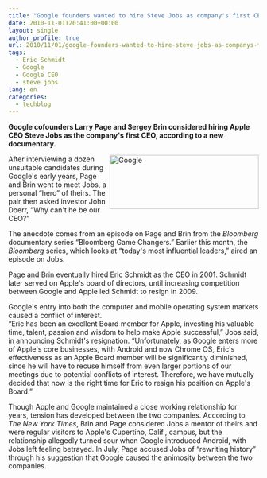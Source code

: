 ```yaml
---
title: "Google founders wanted to hire Steve Jobs as company's first CEO"
date: 2010-11-01T20:41:00+00:00
layout: single
author_profile: true
url: 2010/11/01/google-founders-wanted-to-hire-steve-jobs-as-companys-first-ceo/
tags:
  - Eric Schmidt
  - Google
  - Google CEO
  - steve jobs
lang: en
categories: 
  - techblog
---
```

**Google cofounders Larry Page and Sergey Brin considered hiring Apple CEO Steve Jobs as the company's first CEO, according to a new documentary.**

[<img title="Google" border="0" alt="Google" align="right" src="http://lh4.ggpht.com/_vaUVXcmC3OI/TM8e7f9DYtI/AAAAAAAAC_E/UMBKiM9Zi8U/Google_thumb%5B1%5D.png?imgmax=800" width="300" height="109" />](http://lh6.ggpht.com/_vaUVXcmC3OI/TM8e5pgEpoI/AAAAAAAAC_A/Rs7d0UOepGo/s1600-h/Google%5B3%5D.png)After interviewing a dozen unsuitable candidates during Google's early years, Page and Brin went to meet Jobs, a personal “hero” of theirs. The pair then asked investor John Doerr, “Why can't he be our CEO?”

The anecdote comes from an episode on Page and Brin from the _Bloomberg_ documentary series “Bloomberg Game Changers.” Earlier this month, the _Bloomberg_ series, which looks at “today's most influential leaders,” aired an episode on Jobs.

Page and Brin eventually hired Eric Schmidt as the CEO in 2001. Schmidt later served on Apple's board of directors, until increasing competition between Google and Apple led Schmidt to resign in 2009.

Google's entry into both the computer and mobile operating system markets caused a conflict of interest.  
“Eric has been an excellent Board member for Apple, investing his valuable time, talent, passion and wisdom to help make Apple successful,” Jobs said, in announcing Schmidt's resignation. “Unfortunately, as Google enters more of Apple's core businesses, with Android and now Chrome OS, Eric's effectiveness as an Apple Board member will be significantly diminished, since he will have to recuse himself from even larger portions of our meetings due to potential conflicts of interest. Therefore, we have mutually decided that now is the right time for Eric to resign his position on Apple's Board.”

Though Apple and Google maintained a close working relationship for years, tension has developed between the two companies. According to _The New York Times_, Brin and Page considered Jobs a mentor of theirs and were regular visitors to Apple's Cupertino, Calif., campus, but the relationship allegedly turned sour when Google introduced Android, with Jobs left feeling betrayed. In July, Page accused Jobs of “rewriting history” through his suggestion that Google caused the animosity between the two companies.